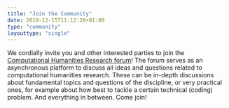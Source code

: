 ```yaml
---
title: "Join the Community"
date: 2019-12-15T11:12:28+01:00
type: "community"
layouttype: "single" 
---
```


We cordially invite you and other interested parties to join the [Computational Humanities
Research forum](https://discourse.computational-humanities-research.org/)! The forum
serves as an asynchronous platform to discuss all ideas and questions related to
computational humanities research. These can be in-depth discussions about fundamental
topics and questions of the discipline, or very practical ones, for example about how best
to tackle a certain technical (coding) problem. And everything in between. Come join!

